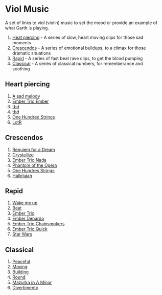 # Viol Music

A set of links to viol (violin) music to set the mood or provide an example of what Garth is playing.

1. [Heat piercing](#heast-piercing) - A series of slow, heart moving clips for those sad moments
2. [Crescendos](#crescendos) - A series of emotional buildups, to a climax for those dramatic situations
3. [Rapid](#rapid) - A series of fast beat rave clips, to get the blood pumping
4. [Classical](#classical) - A series of classical numbers, for rememberance and soothing


## Heart piercing

1. [A sad melody](https://youtu.be/f9IA9oOM18A?t=42s)
2. [Ember Trio Ember](https://youtu.be/7jftKK-3L54?t=26m55s)
3. [tbd](https://youtu.be/o1dBg__wsuo?t=9s)
4. [tbd](https://youtu.be/o1dBg__wsuo?t=7m33s)
5. [One Hundred Strings](https://youtu.be/uOk8WdZOjQI?t=20s)
6. [LotR](https://youtu.be/dQiNVk_u0po?t=25s)


## Crescendos

1. [Requiem for a Dream](https://youtu.be/f9IA9oOM18A?t=5m33s)
2. [Crystallize](https://youtu.be/f9IA9oOM18A?t=8m40s)
3. [Ember Trio Nada](https://youtu.be/7jftKK-3L54?t=3m45s)
4. [Phantom of the Opera](https://youtu.be/qpbX7SbXOtU?t=1m9s)
5. [One Hundres Strings](https://youtu.be/uOk8WdZOjQI?t=1m15s)
6. [Hallelujah](https://youtu.be/5VzprYCxPBQ?t=1m20s)


## Rapid

1. [Wake me up](https://youtu.be/f9IA9oOM18A?t=12m45s)
2. [Beat](https://youtu.be/f9IA9oOM18A?t=16m25s)
3. [Ember Trio](https://youtu.be/7jftKK-3L54?t=25s)
4. [Ember Denardo](https://youtu.be/7jftKK-3L54?t=6m17s)
5. [Ember Trio Chainsmokers](https://youtu.be/7jftKK-3L54?t=10m58s)
6. [Ember Trio Quick](https://youtu.be/7jftKK-3L54?t=20m19s)
7. [Star Wars](https://youtu.be/qzQahpxucKk?t=2m10s)


## Classical

1. [Peaceful](https://youtu.be/CqKdtsf9Zyw?t=38s)
2. [Moving](https://youtu.be/CqKdtsf9Zyw?t=18m)
3. [Building](https://youtu.be/CqKdtsf9Zyw?t=38m36s)
4. [Round](https://youtu.be/CqKdtsf9Zyw?t=1h5m50s)
5. [Mazurka in A Minor](https://youtu.be/L5skSFHVJHk?t=14s)
6. [Divertimento](https://youtu.be/L5skSFHVJHk?t=6m20s)
